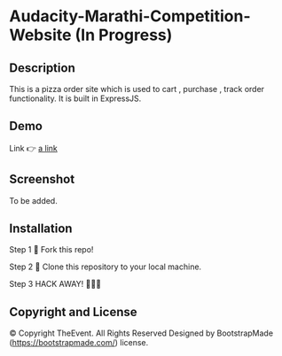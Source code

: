 # Audacity-Marathi-Competition-Website (In Progress)

## Description

This is a pizza order site which is used to cart , purchase , track order functionality. It is built in ExpressJS.

## Demo

Link 👉 [a link](https://kaustubhk24.github.io/Audacity-Marathi-Competition-Website/)

## Screenshot

To be added.

## Installation

Step 1
🍴 Fork this repo!

Step 2
👯 Clone this repository to your local machine.

Step 3
HACK AWAY! 🔨🔨🔨

## Copyright and License

© Copyright TheEvent. All Rights Reserved
Designed by BootstrapMade (https://bootstrapmade.com/) license.
